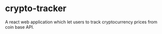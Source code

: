 # crypto-tracker
A react web application which let users to track cryptocurrency prices from coin base API.
